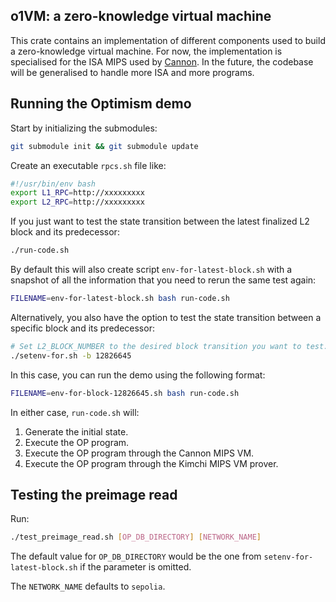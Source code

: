 ## o1VM: a zero-knowledge virtual machine

This crate contains an implementation of different components used to build a
zero-knowledge virtual machine. For now, the implementation is specialised for
the ISA MIPS used by [Cannon](https://github.com/ethereum-optimism/cannon). In
the future, the codebase will be generalised to handle more ISA and more
programs.


## Running the Optimism demo
Start by initializing the submodules:
```bash
git submodule init && git submodule update
```

Create an executable `rpcs.sh` file like:
```bash
#!/usr/bin/env bash
export L1_RPC=http://xxxxxxxxx
export L2_RPC=http://xxxxxxxxx
```

If you just want to test the state transition between the latest finalized L2
block and its predecessor: 
```bash
./run-code.sh
```

By default this will also create script `env-for-latest-block.sh` with a
snapshot of all the information that you need to rerun the same test again:
```bash
FILENAME=env-for-latest-block.sh bash run-code.sh
```

Alternatively, you also have the option to test the state transition between a
specific block and its predecessor: 
```bash
# Set L2_BLOCK_NUMBER to the desired block transition you want to test.
./setenv-for.sh -b 12826645
```

In this case, you can run the demo using the following format:
```bash
FILENAME=env-for-block-12826645.sh bash run-code.sh
````

In either case, `run-code.sh` will:
1. Generate the initial state.
2. Execute the OP program. 
3. Execute the OP program through the Cannon MIPS VM.
4. Execute the OP program through the Kimchi MIPS VM prover.

## Testing the preimage read

Run:
```bash
./test_preimage_read.sh [OP_DB_DIRECTORY] [NETWORK_NAME]
```

The default value for `OP_DB_DIRECTORY` would be the one from
`setenv-for-latest-block.sh` if the parameter is omitted.

The `NETWORK_NAME` defaults to `sepolia`.
